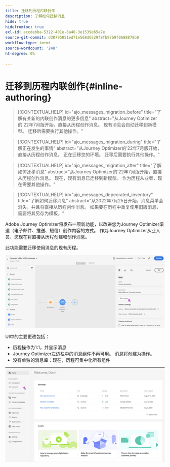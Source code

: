 ```yaml
---
title: 迁移到历程内联创作
description: 了解如何迁移消息
hide: true
hidefromtoc: true
exl-id: accdebba-5322-401e-8a40-3e1539e65a7e
source-git-commit: d30795051ed71e568d6529f8fb97b9f0688878b0
workflow-type: tm+mt
source-wordcount: '248'
ht-degree: 0%

---
```


# 迁移到历程内联创作{#inline-authoring}


>[!CONTEXTUALHELP]
>id="ajo_messages_migration_before"
>title="了解有关新的内联创作消息的更多信息"
>abstract="从Journey Optimizer的’22年7月版开始，直接从历程创作消息。 现有消息会自动迁移到新模型。 迁移后需要执行其他操作。"

>[!CONTEXTUALHELP]
>id="ajo_messages_migration_during"
>title="了解正在发生的事情"
>abstract="从Journey Optimizer的’22年7月版开始，直接从历程创作消息。 正在迁移您的环境。 迁移后需要执行其他操作。"


>[!CONTEXTUALHELP]
>id="ajo_messages_migration_after"
>title="了解如何迁移消息"
>abstract="从Journey Optimizer的’22年7月版开始，直接从历程创作消息。 现在，现有消息已迁移到新模型。 作为历程从业者，现在需要其他操作。"

>[!CONTEXTUALHELP]
>id="ajo_messages_depecrated_inventory"
>title="了解如何迁移消息"
>abstract="从2022年7月25日开始，消息菜单会消失，并且将直接从历程创作消息。 如果要在历程中重复使用旧版消息，需要将其另存为模板。"

Adobe Journey Optimizer将发布一项新功能，以改进您为Journey Optimizer渠道（电子邮件、推送、短信）创作内容的方式。 作为Journey Optimizer从业人员，您现在将直接从历程创建和创作消息。

此功能需要迁移使用消息的现有历程。

![](assets/inline-message.png)

UI中的主要更改包括：

* 历程操作为1:1，并显示消息
* Journey Optimizer左边栏中的消息组件不再可用。 消息将创建为操作。
* 没有单独的消息库：现在，历程可集中化所有组件

![](assets/updated-left-rail.png)